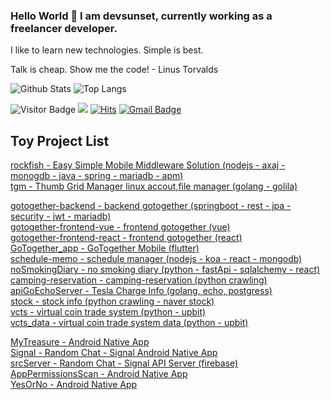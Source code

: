 ### Hello World 👋 I am devsunset, currently working as a freelancer developer.
I like to learn new technologies. 
Simple is best.

Talk is cheap. Show me the code! - Linus Torvalds

![Github Stats](https://github-readme-stats.vercel.app/api?username=devsunset&count_private=true&show_icons=true&include_all_commits=true&custom_title=devsunset%20github%20stats&hide_border=true&line_height=28)
![Top Langs](https://github-readme-stats.vercel.app/api/top-langs/?username=devsunset&count_private=true&show_icons=true&include_all_commits=true&layout=compact&hide_border=true&langs_count=10)

![Visitor Badge](https://visitor-badge.laobi.icu/badge?page_id=devsunset.devsunset)
![](https://hit.yhype.me/github/profile?user_id=)
[![Hits](https://hits.seeyoufarm.com/api/count/incr/badge.svg?url=https%3A%2F%2Fgithub.com%2Fdevsunset%2Fhit-counter&count_bg=%2379C83D&title_bg=%23555555&icon=&icon_color=%23E7E7E7&title=hits&edge_flat=false)](https://hits.seeyoufarm.com)
[![Gmail Badge](https://img.shields.io/badge/-devsunset@gmail.com-BB001B?style=flat&logo=Gmail&logoColor=white&link=mailto:devsunset@gmail.com)](mailto:devsunset@gmail.com)
<!--
**devsunset/devsunset** is a ✨ _special_ ✨ repository because its `README.md` (this file) appears on your GitHub profile.

Here are some ideas to get you started:

- 🔭 I’m currently working on ...
- 🌱 I’m currently learning ...
- 👯 I’m looking to collaborate on ...
- 🤔 I’m looking for help with ...
- 💬 Ask me about ...
- 📫 How to reach me: ...
- 😄 Pronouns: ...
- ⚡ Fun fact: ...


## What I am doing..

![JavaScript](https://img.shields.io/badge/-JavaScript-323330?style=flat&logo=javascript&logoColor=white)
![Nodejs](https://img.shields.io/badge/-Nodejs-68a063?style=flat&logo=Node.js&logoColor=white)
![Python](https://img.shields.io/badge/-Python-4B8BBE?style=flat&logo=Python&logoColor=white)
![MongoDB](https://img.shields.io/badge/-MongoDB-4DB33D?style=flat&logo=mongodb&logoColor=white)
![Redis](https://img.shields.io/badge/-Redis-D82C20?style=flat&logo=Redis&logoColor=white)
![PostgreSQL](https://img.shields.io/badge/-PostgreSQL-336791?style=flat&logo=postgresql&logoColor=white)
![MySQL](https://img.shields.io/badge/-MySQL-00758F?style=flat&logo=mysql&logoColor=white)
![ElasticSearch](https://img.shields.io/badge/-ElasticSearch-005571?style=flat&logo=elasticsearch&logoColor=white)
![Docker](https://img.shields.io/badge/-Docker-384d54?style=flat&logo=docker&logoColor=white)
![Git](https://img.shields.io/badge/-Git-f34f29?style=flat&logo=git&logoColor=white)
![HTML5](https://img.shields.io/badge/-HTML5-f06529?style=flat&logo=html5&logoColor=white)

-->

## Toy Project List
[rockfish - Easy Simple Mobile Middleware Solution (nodejs - axaj -  monogdb - java - spring - mariadb - apm)](https://github.com/devsunset/rockfish)  
[tgm - Thumb Grid Manager linux accout,file manager (golang - golila)](https://github.com/devsunset/tgm)  

[gotogether-backend - backend gotogether (springboot - rest - jpa - security - jwt - mariadb)](https://github.com/devsunset/gotogether-backend)  
[gotogether-frontend-vue - frontend gotogether (vue)](https://github.com/devsunset/gotogether-frontend-vue)  
[gotogether-frontend-react - frontend gotogether (react)](https://github.com/devsunset/gotogether-frontend-react)  
[GoTogether_app - GoTogether Mobile (flutter)](https://github.com/devsunset/GoTogether_app)  
[schedule-memo - schedule manager (nodejs - koa - react - mongodb)](https://github.com/devsunset/schedule-memo)  
[noSmokingDiary - no smoking diary (python - fastApi - sqlalchemy - react)](https://github.com/devsunset/noSmokingDiary)  
[camping-reservation - camping-reservation (python crawling)](https://github.com/devsunset/camping-reservation)  
[apiGoEchoServer - Tesla Charge Info (golang, echo, postgress)](https://github.com/devsunset/apiGoEchoServer)  
[stock - stock info (python crawling - naver stock)](https://github.com/devsunset/stock)  
[vcts - virtual coin trade system (python - upbit)](https://github.com/devsunset/vcts)  
[vcts_data - virtual coin trade system data (python - upbit)](https://github.com/devsunset/vcts_data)  

[MyTreasure - Android Native App](https://github.com/devsunset/MyTreasure)  
[Signal - Random Chat - Signal Android Native App](https://github.com/devsunset/SimpleRandomChat)  
[srcServer - Random Chat - Signal API Server (firebase)](https://github.com/devsunset/srcServer)  
[AppPermissionsScan - Android Native App](https://github.com/devsunset/AppPermissionsScan)    
[YesOrNo - Android Native App](https://github.com/devsunset/YesOrNo)  



